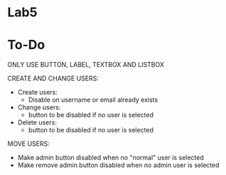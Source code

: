 # Lab5

# To-Do
ONLY USE BUTTON, LABEL, TEXTBOX AND LISTBOX

CREATE AND CHANGE USERS:
  * Create users:
    - Disable on username or email already exists
  * Change users:
    - button to be disabled if no user is selected
  * Delete users:
    - button to be disabled if no user is selected

MOVE USERS:
 * Make admin button disabled when no "normal" user is selected
 * Make remove admin button disabled when no admin user is selected
